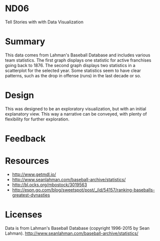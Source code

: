 # ND06
Tell Stories with with Data Visualization

# Summary
This data comes from Lahman's Baseball Database and includes various team statistics.  The first graph displays one statistic for active franchises going back to 1876. The second graph displays two statistics in a scatterplot for the selected year.  Some statistics seem to have clear patterns, such as the drop in offense (runs) in the last decade or so.

# Design
This was designed to be an exploratory visualization, but with an initial explanatory view.  This way a narrative can be conveyed, with plenty of flexibility for further exploration.

# Feedback

# Resources
* http://www.getmdl.io/
* http://www.seanlahman.com/baseball-archive/statistics/
* http://bl.ocks.org/mbostock/3019563
* http://espn.go.com/blog/sweetspot/post/_/id/54157/ranking-baseballs-greatest-dynasties


# Licenses
Data is from Lahman's Baseball Database (copyright 1996-2015 by Sean Lahman).
http://www.seanlahman.com/baseball-archive/statistics/